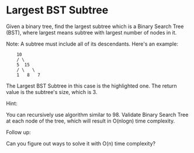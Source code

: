 # Largest BST Subtree 

Given a binary tree, find the largest subtree which is a Binary Search Tree (BST), where largest means subtree with largest number of nodes in it.

Note:
A subtree must include all of its descendants.
Here's an example:

        10
        / \
        5  15
        / \   \ 
        1   8   7
 
The Largest BST Subtree in this case is the highlighted one. 
The return value is the subtree's size, which is 3.

Hint:

You can recursively use algorithm similar to 98. Validate Binary Search Tree at each node of the tree, which will result in O(nlogn) time complexity.

Follow up:

Can you figure out ways to solve it with O(n) time complexity?